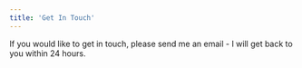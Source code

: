 ```yaml
---
title: 'Get In Touch'
---
```


If you would like to get in touch, please send me an email - I will get back to you within 24 hours.
